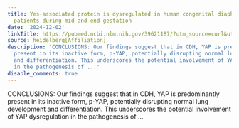 ```yaml
---
title: Yes-associated protein is dysregulated in human congenital diaphragmatic hernia
  patients during mid and end gestation
date: '2024-12-02'
linkTitle: https://pubmed.ncbi.nlm.nih.gov/39621187/?utm_source=curl&utm_medium=rss&utm_campaign=pubmed-2&utm_content=1FakS-2QOkCT8HsMOQP1bCRQ4YzyumYOmxmF0moLsQ3dFB1E9V&fc=20220326224207&ff=20241202180341&v=2.18.0.post9+e462414
source: heidelberg[Affiliation]
description: 'CONCLUSIONS: Our findings suggest that in CDH, YAP is predominantly
  present in its inactive form, p-YAP, potentially disrupting normal lung development
  and differentiation. This underscores the potential involvement of YAP dysregulation
  in the pathogenesis of ...'
disable_comments: true
---
```

CONCLUSIONS: Our findings suggest that in CDH, YAP is predominantly present in its inactive form, p-YAP, potentially disrupting normal lung development and differentiation. This underscores the potential involvement of YAP dysregulation in the pathogenesis of ...